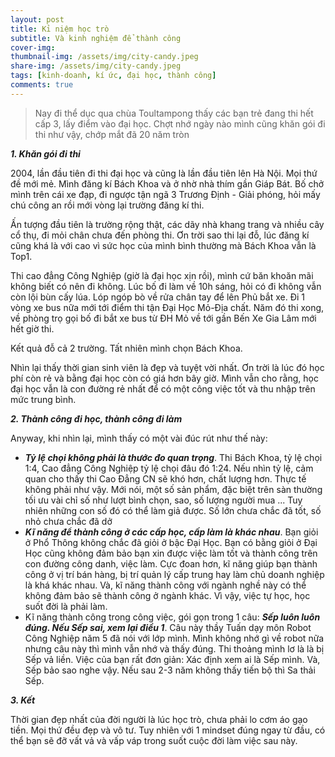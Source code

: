 ```yaml
---
layout: post
title: Kỉ niệm học trò
subtitle: Và kinh nghiệm để thành công  
cover-img: 
thumbnail-img: /assets/img/city-candy.jpeg
share-img: /assets/img/city-candy.jpeg
tags: [kinh-doanh, kí ức, đại học, thành công]
comments: true
---
```


> Nay đi thể dục qua chùa Toultampong thấy các bạn trẻ đang thi hết cấp 3, lấy điểm vào đại học. Chợt nhớ ngày nào mình cũng khăn gói đi thi như vậy, chớp mắt đã 20 năm tròn

***1\. Khăn gói đi thi*** 

2004, lần đầu tiên đi thi đại học và cũng là lần đầu tiên lên Hà Nội. Mọi thứ đề mới mẻ. Mình đăng kí Bách Khoa và ở nhờ nhà thím gần Giáp Bát. Bố chở mình trên cái xe đạp, đi ngược tận ngã 3 Trương Định - Giải phóng, hỏi mấy chú công an rồi mới vòng lại trường đăng kí thi. 

Ấn tượng đầu tiên là trường rộng thật, các dãy nhà khang trang và nhiều cây cổ thụ, đi mỏi chân chưa đến phòng thi. Ơn trời sao thi lại đỗ, lúc đăng kí cũng khá là với cao vì sức học của mình bình thường mà Bách Khoa vẫn là Top1. 

Thi cao đẳng Công Nghiệp (giờ là đại học xịn rồi), mình cứ băn khoăn mãi không biết có nên đi không. Lúc bố đi làm về 10h sáng, hỏi có đi không vẫn còn lội bùn cấy lúa. Lóp ngóp bò về rửa chân tay để lên Phủ bắt xe. Đi 1 vòng xe bus nữa mới tới điểm thi tận Đại Học Mỏ-Địa chất. Năm đó thi xong, về phòng trọ gọi bố đi bắt xe bus từ ĐH Mỏ về tới gần Bến Xe Gia Lâm mới hết giờ thi. 

Kết quả đỗ cả 2 trường. Tất nhiên mình chọn Bách Khoa. 

Nhìn lại thấy thời gian sinh viên là đẹp và tuyệt vời nhất. Ơn trời là lúc đó học phí còn rẻ và bằng đại học còn có giá hơn bây giờ. Mình vẫn cho rằng, học đại học vẫn là con đường rẻ nhất để có một công việc tốt và thu nhập trên mức trung bình.

***2\. Thành công đi học, thành công đi làm*** 

Anyway, khi nhìn lại, mình thấy có một vài đúc rút như thế này:

- ***Tỷ lệ chọi không phải là thước đo quan trọng***. Thi Bách Khoa, tỷ lệ chọi 1:4, Cao đẳng Công Nghiệp tỷ lệ chọi đâu đó 1:24. Nếu nhìn tỷ lệ, cảm quan cho thấy thi Cao Đẳng CN sẽ khó hơn, chất lượng hơn. Thực tế không phải như vậy. Mới nói, một số sản phẩm, đặc biệt trên sàn thường tối ưu vài chỉ số như lượt bình chọn, sao, số lượng người mua ... Tuy nhiên những con số đó có thể làm giả được. Số lớn chưa chắc đã tốt, số nhỏ chưa chắc đã dở
- ***Kĩ năng để thành công ở các cấp học, cấp làm là khác nhau***. Bạn giỏi ở Phổ Thông không chắc đã giỏi ở bậc Đại Học. Bạn có bằng giỏi ở Đại Học cũng không đảm bảo bạn xin được việc làm tốt và thành công trên con đường công danh, việc làm. Cực đoan hơn, kĩ năng giúp bạn thành công ở vị trí bán hàng, bị trí quản lý cấp trung hay làm chủ doanh nghiệp là khá khác nhau. Và, kĩ năng thành công với ngành nghề này có thể không đảm bảo sẽ thành công ở ngành khác. Vì vậy, việc tự học, học suốt đời là phải làm. 
- Kĩ năng thành công trong công việc, gói gọn trong 1 câu: ***Sếp luôn luôn đúng. Nếu Sếp sai, xem lại điều 1***. Câu này thầy Tuấn dạy môn Robot Công Nghiệp năm 5 đã nói với lớp mình. Mình không nhớ gì về robot nữa nhưng câu này thì mình vẫn nhớ và thấy đúng. Thi thoảng mình lơ là là bị Sếp vả liền. Việc của bạn rất đơn giản: Xác định xem ai là Sếp mình. Và, Sếp bảo sao nghe vậy. Nếu sau 2-3 năm không thấy tiến bộ thì Sa thải Sếp. 

***3\. Kết***

Thời gian đẹp nhất của đời người là lúc học trò, chưa phải lo cơm áo gạo tiền. Mọi thứ đều đẹp và vô tư. Tuy nhiên với 1 mindset đúng ngay từ đầu, có thể bạn sẽ đỡ vất vả và vấp váp trong suốt cuộc đời làm việc sau này. 
